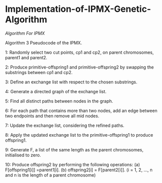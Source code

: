# Implementation-of-IPMX-Genetic-Algorithm

*Algorithm For IPMX*

Algorithm 3 Pseudocode of the IPMX.

1: Randomly select two cut points, cp1 and cp2, on parent chromosomes, parent1 and parent2.

2: Produce primitive-offspring1 and primitive-offspring2 by swapping the substrings between cp1 and cp2.

3: Define an exchange list with respect to the chosen substrings.

4: Generate a directed graph of the exchange list.

5: Find all distinct paths between nodes in the graph.

6: For each path that contains more than two nodes, add an edge
between two endpoints and then remove all mid nodes.

7: Update the exchange list, considering the refined paths.

8: Apply the updated exchange list to the primitive-offspring1 to
produce offspring1.

9: Generate F, a list of the same length as the parent chromosomes, initialised to zero.

10: Produce offspring2 by performing the following operations:
(a) F[offspring1[i]] =parent1[i]. (b) offspring2[i] =
F[parent2[i]].
(i = 1, 2, ..., n and n is the length of a parent chromosome)
